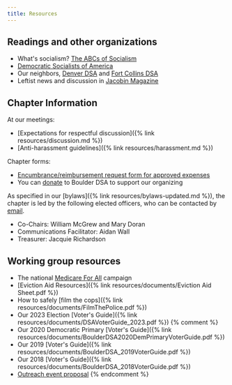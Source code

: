 ```yaml
---
title: Resources
---
```


## Readings and other organizations

* What's socialism? [The ABCs of Socialism](https://s3.jacobinmag.com/issues/jacobin-abcs.pdf)
* [Democratic Socialists of America](http://www.dsausa.org)
* Our neighbors, [Denver DSA](https://www.denverdsa.org) and [Fort Collins DSA](https://dsafc.org)
* Leftist news and discussion in [Jacobin Magazine](https://www.jacobinmag.com/)

## Chapter Information

At our meetings:

* [Expectations for respectful discussion]({% link resources/discussion.md %})
* [Anti-harassment guidelines]({% link resources/harassment.md %})

Chapter forms:

* [Encumbrance/reimbursement request form for approved expenses](https://docs.google.com/forms/d/14p6cRMIJeCveW2_ZV1dZTbRTjYxSEYj7Rs3s78gw7M4/viewform?edit_requested=true)
* You can [donate](https://actionnetwork.org/fundraising/donation-to-boulder-dsa) to Boulder DSA to support our organizing

As specified in our [bylaws]({% link resources/bylaws-updated.md %}), the chapter is led by the following elected officers, who can be contacted by [email][email-officers].

* Co-Chairs: William McGrew and Mary Doran
* Communications Facilitator: Aidan Wall
* Treasurer: Jacquie Richardson

## Working group resources

* The national [Medicare For All](https://medicareforall.dsausa.org) campaign
* [Eviction Aid Resources]({% link resources/documents/Eviction Aid Sheet.pdf %})
* How to safely [film the cops]({% link resources/documents/FilmThePolice.pdf %})
* Our 2023 Election [Voter's Guide]({% link resources/documents/DSAVoterGuide_2023.pdf %})
{% comment %}
* Our 2020 Democratic Primary [Voter's Guide]({% link resources/documents/BoulderDSA2020DemPrimaryVoterGuide.pdf %})
* Our 2019 [Voter's Guide]({% link resources/documents/BoulderDSA_2019VoterGuide.pdf %})
* Our 2018 [Voter's Guide]({% link resources/documents/BoulderDSA_2018VoterGuide.pdf %})
* [Outreach event proposal](https://docs.google.com/forms/d/e/1FAIpQLScOL8GUx2dOxktaIcTykt3ZOyYGOS9c1OSmsaEYSHTeR0V1GA/viewform)
{% endcomment %}

[email-officers]: mailto:boulderdsa@gmail.com
